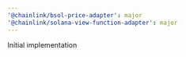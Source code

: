 ```yaml
---
'@chainlink/bsol-price-adapter': major
'@chainlink/solana-view-function-adapter': major
---
```


Initial implementation
